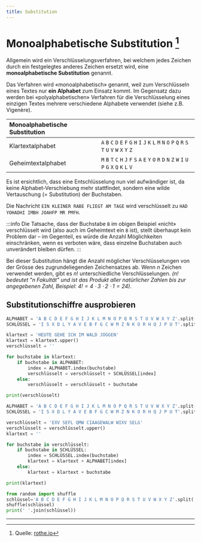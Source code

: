```yaml
---
title: Substitution
---
```


# Monoalphabetische Substitution [^1]

Allgemein wird ein Verschlüsselungsverfahren, bei welchem jedes Zeichen durch ein festgelegtes anderes Zeichen ersetzt wird, eine **monoalphabetische Substitution** genannt.

Das Verfahren wird «monoalphabetisch» genannt, weil zum Verschlüsseln eines Textes nur **ein Alphabet** zum Einsatz kommt. Im Gegensatz dazu werden bei «polyalphabetischen» Verfahren für die Verschlüsselung eines einzigen Textes mehrere verschiedene Alphabete verwendet (siehe z.B. Vigenère).

| Monoalphabetische Substitution |                                                                                                         |
| :----------------------------- | :------------------------------------------------------------------------------------------------------ |
| Klartextalphabet               | `A` `B` `C` `D` `E` `F` `G` `H` `I` `J` `K` `L` `M` `N` `O` `P` `Q` `R` `S` `T` `U` `V` `W` `X` `Y` `Z` |
| Geheimtextalphabet             | `M` `B` `T` `C` `H` `J` `F` `S` `A` `E` `Y` `O` `R` `D` `N` `Z` `W` `I` `U` `P` `G` `X` `Q` `K` `L` `V` |

Es ist ersichtlich, dass eine Entschlüsselung nun viel aufwändiger ist, da keine Alphabet-Verschiebung mehr stattfindet, sondern eine wilde Vertauschung (= Substitution) der Buchstaben.

Die Nachricht `EIN KLEINER RABE FLIEGT AM TAGE` wird verschlüsselt zu `HAD YOHADHI IMBH JOAHFP MR PMFH`.

:::info
Die Tatsache, dass der Buchstabe `B` im obigen Beispiel «nicht» verschlüsselt wird (also auch im Geheimtext ein `B` ist), stellt überhaupt kein Problem dar – im Gegenteil, es würde die Anzahl Möglichkeiten einschränken, wenn es verboten wäre, dass einzelne Buchstaben auch unverändert bleiben dürfen.
:::

Bei dieser Substitution hängt die Anzahl möglicher Verschlüsselungen von der Grösse des zugrundeliegenden Zeichensatzes ab. Wenn $n$ Zeichen verwendet werden, gibt es $n!$ unterschiedliche Verschlüsselungen. *($n!$ bedeutet "n Fakultät" und ist das Produkt aller natürlicher Zahlen bis zur angegebenen Zahl, Beispiel: $4! = 4 \cdot 3 \cdot 2 \cdot 1 = 24$)*.

## Substitutionschiffre ausprobieren


```py live_py title=to__substitution.py id=db63b078-a82a-4f00-90df-729ed1901f07
ALPHABET = 'A B C D E F G H I J K L M N O P Q R S T U V W X Y Z'.split(' ')
SCHLÜSSEL = 'I S X D L Y A V E B F G C W M Z N K O R H Q J P U T'.split(' ')

klartext = 'HEUTE GEHE ICH IM WALD JOGGEN'
klartext = klartext.upper()
verschlüsselt = ''

for buchstabe in klartext:
    if buchstabe in ALPHABET:
        index = ALPHABET.index(buchstabe)
        verschlüsselt = verschlüsselt + SCHLÜSSEL[index]
    else:
        verschlüsselt = verschlüsselt + buchstabe

print(verschlüsselt)
```


```py live_py title=from__substitution.py id=25d474c6-eef5-485f-b721-b6338cfc8889
ALPHABET = 'A B C D E F G H I J K L M N O P Q R S T U V W X Y Z'.split(' ')
SCHLÜSSEL = 'I S X D L Y A V E B F G C W M Z N K O R H Q J P U T'.split(' ')

verschlüsselt = 'EXV SEFL QMW CIAAGEWALW WIXV SELG'
verschlüsselt = verschlüsselt.upper()
klartext = ''

for buchstabe in verschlüsselt:
    if buchstabe in SCHLÜSSEL:
        index = SCHLÜSSEL.index(buchstabe)
        klartext = klartext + ALPHABET[index]
    else:
        klartext = klartext + buchstabe

print(klartext)
```


```py live_py title=schlüssel.py id=94fcf1be-7efe-4ebd-98a6-1c2a4fa43957
from random import shuffle
schlüssel='A B C D E F G H I J K L M N O P Q R S T U V W X Y Z'.split(' ')
shuffle(schlüssel)
print(' '.join(schlüssel))
```

---

[^1]: Quelle: [rothe.io](https://rothe.io/?b=crypto&p=481987)